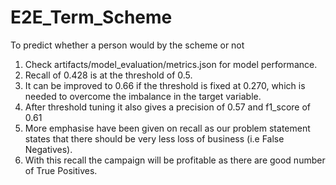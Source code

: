# E2E_Term_Scheme
To predict whether a person would by the scheme or not

1. Check artifacts/model_evaluation/metrics.json for model performance.
2. Recall of 0.428 is at the threshold of 0.5.
3. It can be improved to 0.66 if the threshold is fixed at 0.270, which is needed to overcome the imbalance in the target variable.
4. After threshold tuning it also gives a precision of 0.57 and f1_score of 0.61
5. More emphasise have been given on recall as our problem statement states that there should be very less loss of business (i.e False Negatives).
6. With this recall the campaign will be profitable as there are good number of True Positives.
